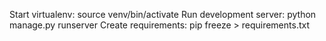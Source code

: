 Start virtualenv: source venv/bin/activate
Run development server: python manage.py runserver
Create requirements: pip freeze > requirements.txt